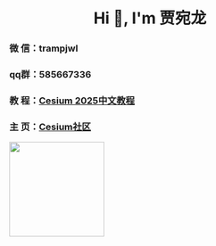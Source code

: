 <h1 align="center">Hi 👋, I'm 贾宛龙  </h1>



### 微 信：trampjwl

### qq群：585667336


### 教 程：[Cesium 2025中文教程](https://jiawanlong.github.io/Cesium-Examples/)


### 主 页：[Cesium社区](https://jiawanlong.github.io/)


<img height="170em" src="https://github-readme-stats-eight-theta.vercel.app/api?username=jiawanlong&show_icons=true&theme=algolia&include_all_commits=true&count_private=true"/>


